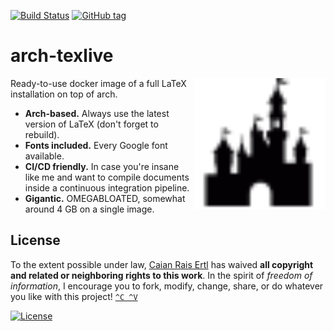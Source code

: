 [![Build Status][azure-shield]][azure-url]
[![GitHub tag][tag-shield]][tag-url]

# arch-texlive

<img src="icon.svg" height="210px" align="right"/>

Ready-to-use docker image of a full LaTeX installation on top of arch.

- __Arch-based.__ Always use the latest version of LaTeX (don't forget to rebuild).
- __Fonts included.__ Every Google font available.
- __CI/CD friendly.__ In case you're insane like me and want to compile
    documents inside a continuous integration pipeline.
- __Gigantic.__ OMEGABLOATED, somewhat around 4 GB on a single image.

[azure-shield]: https://img.shields.io/azure-devops/build/caian-org/74f159e4-7769-4754-b4d4-4a22ec574a7d/10?logo=azure-pipelines&style=flat-square
[azure-url]: https://dev.azure.com/caian-org/arch-texlive/_build

[tag-shield]: https://img.shields.io/github/tag/caian-org/arch-texlive.svg?style=flat-square
[tag-url]: https://github.com/caian-org/arch-texlive/releases


## License

To the extent possible under law, [Caian Rais Ertl][me] has waived __all
copyright and related or neighboring rights to this work__. In the spirit of
_freedom of information_, I encourage you to fork, modify, change, share, or do
whatever you like with this project! [`^C ^V`][kopimi]

[![License][cc-shield]][cc-url]

[me]: https://github.com/caiertl
[cc-shield]: https://forthebadge.com/images/badges/cc-0.svg
[cc-url]: http://creativecommons.org/publicdomain/zero/1.0

[kopimi]: https://kopimi.com
